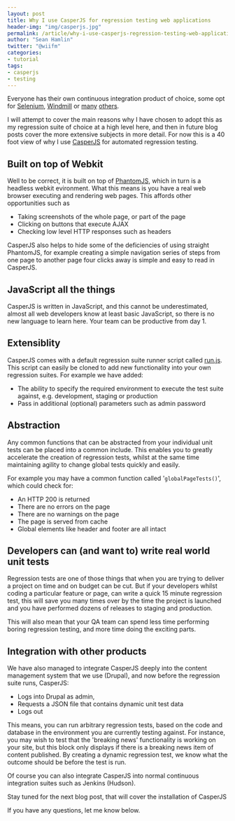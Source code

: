 ```yaml
---
layout: post
title: Why I use CasperJS for regression testing web applications
header-img: "img/casperjs.jpg"
permalink: /article/why-i-use-casperjs-regression-testing-web-applications
author: "Sean Hamlin"
twitter: "@wiifm"
categories:
- tutorial
tags:
- casperjs
- testing
---
```



Everyone has their own continuous integration product of choice, some opt for <a href="http://docs.seleniumhq.org/">Selenium</a>, <a href="http://www.getwindmill.com/">Windmill</a>&nbsp;or <a href="http://watir.com/">many</a> <a href="https://code.google.com/p/selenium/?redir=1">others</a>.


I will attempt to cover the main reasons why I have chosen to adopt this as my regression suite of choice at a high level here, and then in future blog posts cover the more extensive subjects in more detail. For now this is a 40 foot view of why I use <a href="http://casperjs.org/index.html">CasperJS</a> for automated regression testing.

## Built on top of Webkit
Well to be correct, it is built on top of <a href="https://github.com/ariya/phantomjs">PhantomJS</a>, which in turn is a headless webkit evironment. What this means is you have a real web browser executing and rendering web pages. This affords other opportunities such as

 * Taking screenshots of the whole page, or part of the page
 * Clicking on buttons that execute AJAX
 * Checking low level HTTP responses such as headers

CasperJS also helps to hide some of the deficiencies of using straight PhantomJS, for example creating a simple navigation series of steps from one page to another page four clicks away is simple and easy to read in CasperJS.

## JavaScript all the things
CasperJS is written in JavaScript, and this cannot be underestimated, almost all web developers know at least basic JavaScript, so there is no new language to learn here. Your team can be productive from day 1.

## Extensiblity
CasperJS comes with a default regression suite runner script called <a href="https://github.com/n1k0/casperjs/blob/master/tests/run.js">run.js</a>. This script can easily be cloned to add new functionality into your own regression suites. For example we have added:

 * The ability to specify the required environment to execute the test suite against, e.g. development, staging or production
 * Pass in additional (optional) parameters such as admin password


## Abstraction
Any common functions that can be abstracted from your individual unit tests can be placed into a common include. This enables you to greatly accelerate the creation of regression tests, whilst at the same time maintaining agility to change global tests quickly and easily.


For example you may have a common function called '<code>globalPageTests()</code>', which could check for:

 * An HTTP 200 is returned
 * There are no errors on the page
 * There are no warnings on the page
 * The page is served from cache
 * Global elements like header and footer are all intact


## Developers can (and want to) write real world unit tests
Regression tests are one of those things that when you are trying to deliver a project on time and on budget can be cut. But if your developers whilst coding a particular feature or page, can write a quick 15 minute regression test, this will save you many times over by the time the project is launched and you have performed dozens of releases to staging and production.


This will also mean that your QA team can spend less time performing boring regression testing, and more time doing the exciting parts.

## Integration with other products
We have also managed to integrate CasperJS deeply into the content management system that we use (Drupal), and now before the regression suite runs, CasperJS:

 * Logs into Drupal as admin,
 * Requests a JSON file that contains dynamic unit test data
 * Logs out

This means, you can run arbitrary regression tests, based on the code and database in the environment you are currently testing against. For instance, you may wish to test that the 'breaking news' functionality is working on your site, but this block only displays if there is a breaking news item of content published. By creating a dynamic regression test, we know what the outcome should be before the test is run.


Of course you can also integrate CasperJS into normal continuous integration suites such as Jenkins (Hudson).


Stay tuned for the next blog post, that will cover the installation of CasperJS


If you have any questions, let me know below.

